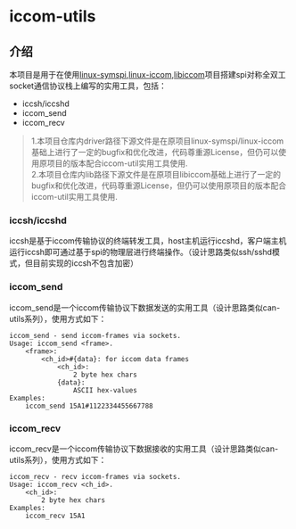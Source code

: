 # iccom-utils

## 介绍

本项目是用于在使用[linux-symspi](https://github.com/Bosch-SW/linux-symspi),[linux-iccom](https://github.com/Bosch-SW/linux-iccom),[libiccom](https://github.com/Bosch-SW/libiccom)项目搭建spi对称全双工socket通信协议栈上编写的实用工具，包括：

- iccsh/iccshd
- iccom_send
- iccom_recv

> 1.本项目仓库内driver路径下源文件是在原项目linux-symspi/linux-iccom基础上进行了一定的bugfix和优化改进，代码尊重源License，但仍可以使用原项目的版本配合iccom-util实用工具使用. <br>2.本项目仓库内lib路径下源文件是在原项目libiccom基础上进行了一定的bugfix和优化改进，代码尊重源License，但仍可以使用原项目的版本配合iccom-util实用工具使用.

### iccsh/iccshd

iccsh是基于iccom传输协议的终端转发工具，host主机运行iccshd，客户端主机运行iccsh即可通过基于spi的物理层进行终端操作。（设计思路类似ssh/sshd模式，但目前实现的iccsh不包含加密）

### iccom_send

iccom_send是一个iccom传输协议下数据发送的实用工具（设计思路类似can-utils系列），使用方式如下：

```shell
iccom_send - send iccom-frames via sockets.
Usage: iccom_send <frame>.
    <frame>:
        <ch_id>#{data}: for iccom data frames
            <ch_id>:
                2 byte hex chars
            {data}:
                ASCII hex-values
Examples:
    iccom_send 15A1#1122334455667788
```

### iccom_recv

iccom_recv是一个iccom传输协议下数据接收的实用工具（设计思路类似can-utils系列），使用方式如下：

```shell
iccom_recv - recv iccom-frames via sockets.
Usage: iccom_recv <ch_id>.
    <ch_id>:
        2 byte hex chars
Examples:
    iccom_recv 15A1
```
